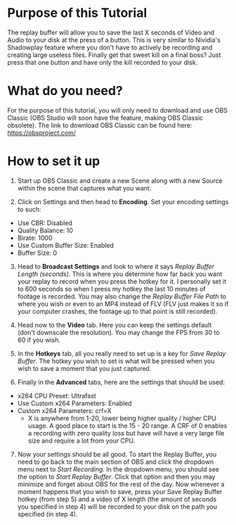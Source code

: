 # Purpose of this Tutorial 
The replay buffer will allow you to save the last X seconds of Video and Audio to your disk at the press of a button. This is very similar to Nividia's Shadowplay feature where you don't have to actively be recording and creating large useless files. Finally get that sweet kill on a final boss? Just press that one button and have only the kill recorded to your disk.

# What do you need?
For the purpose of this tutorial, you will only need to download and use OBS Classic (OBS Studio will soon have the feature, making OBS Classic obsolete). The link to download OBS Classic can be found here: https://obsproject.com/

# How to set it up
1. Start up OBS Classic and create a new Scene along with a new Source within the scene that captures what you want.

2. Click on Settings and then head to **Encoding**. Set your encoding settings to such:
 - Use CBR: Disabled
 - Quality Balance: 10
 - Birate: 1000
 - Use Custom Buffer Size: Enabled
 - Buffer Size: 0
 
3. Head to **Broadcast Settings** and look to where it says *Replay Buffer Length (seconds)*. This is where you determine how far back you want your replay to record when you press the hotkey for it. I personally set it to 600 seconds so when I press my hotkey the last 10 minutes of footage is recorded. You may also change the *Replay Buffer File Path* to where you wish or even to an MP4 instead of FLV (FLV just makes it so if your computer crashes, the footage up to that point is still recorded).

4. Head now to the  **Video** tab. Here you can keep the settings default (don't downscale the resolution). You may change the FPS from 30 to 60 if you wish.

5. In the **Hotkeys** tab, all you really need to set up is a key for *Save Replay Buffer*. The hotkey you wish to set is what will be pressed when you wish to save a moment that you just captured.

6. Finally in the **Advanced** tabs, here are the settings that should be used:
 - x264 CPU Preset: Ultrafast
 - Use Custom x264 Parameters: Enabled
 - Custom x264 Parameters: crf=X
   - X is anywhere from 1-20, lower being higher quality / higher CPU usage. A good place to start is the 15 - 20 range. A CRF of 0 enables a recording with zero quality loss but have will have a very large file size and require a lot from your CPU.

7. Now your settings should be all good. To start the Replay Buffer, you need to go back to the main section of OBS and click the dropdown menu next to *Start Recording*. In the dropdown menu, you should see the option to *Start Replay Buffer*. Click that option and then you may minimize and forget about OBS for the rest of the day. Now whenever a moment happens that you wish to save, press your Save Replay Buffer hotkey (from step 5) and a video of X length (the amount of seconds you specified in step 4) will be recorded to your disk on the path you specified (in step 4). 


